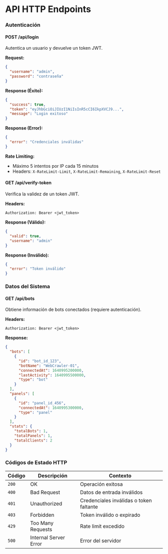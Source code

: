 # API HTTP Endpoints

### Autenticación

#### POST /api/login
Autentica un usuario y devuelve un token JWT.

**Request:**
```json
{
  "username": "admin",
  "password": "contraseña"
}
```

**Response (Éxito):**
```json
{
  "success": true,
  "token": "eyJhbGciOiJIUzI1NiIsInR5cCI6IkpXVCJ9...",
  "message": "Login exitoso"
}
```

**Response (Error):**
```json
{
  "error": "Credenciales inválidas"
}
```

**Rate Limiting:**
- Máximo 5 intentos por IP cada 15 minutos
- Headers: `X-RateLimit-Limit`, `X-RateLimit-Remaining`, `X-RateLimit-Reset`

#### GET /api/verify-token
Verifica la validez de un token JWT.

**Headers:**
```
Authorization: Bearer <jwt_token>
```

**Response (Válido):**
```json
{
  "valid": true,
  "username": "admin"
}
```

**Response (Inválido):**
```json
{
  "error": "Token inválido"
}
```

### Datos del Sistema

#### GET /api/bots
Obtiene información de bots conectados (requiere autenticación).

**Headers:**
```
Authorization: Bearer <jwt_token>
```

**Response:**
```json
{
  "bots": [
    {
      "id": "bot_id_123",
      "botName": "WebCrawler-01",
      "connectedAt": 1640995200000,
      "lastActivity": 1640995500000,
      "type": "bot"
    }
  ],
  "panels": [
    {
      "id": "panel_id_456",
      "connectedAt": 1640995300000,
      "type": "panel"
    }
  ],
  "stats": {
    "totalBots": 1,
    "totalPanels": 1,
    "totalClients": 2
  }
}
```

### Códigos de Estado HTTP

| Código | Descripción | Contexto |
|--------|-------------|----------|
| `200` | OK | Operación exitosa |
| `400` | Bad Request | Datos de entrada inválidos |
| `401` | Unauthorized | Credenciales inválidas o token faltante |
| `403` | Forbidden | Token inválido o expirado |
| `429` | Too Many Requests | Rate limit excedido |
| `500` | Internal Server Error | Error del servidor |
